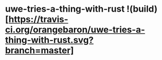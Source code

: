 # uwe-tries-a-thing-with-rust !(build)[https://travis-ci.org/orangebaron/uwe-tries-a-thing-with-rust.svg?branch=master]
